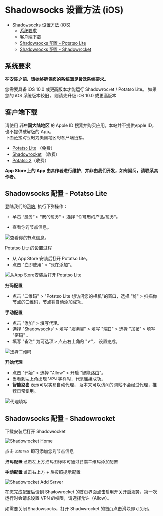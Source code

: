 # Shadowsocks 设置方法 (iOS)
- [Shadowsocks 设置方法 (iOS)](#shadowsocks-设置方法-ios)
  - [系统要求](#系统要求)
  - [客户端下载](#客户端下载)
  - [Shadowsocks 配置 - Potatso Lite](#shadowsocks-配置---potatso-lite)
  - [Shadowsocks 配置 - Shadowrocket](#shadowsocks-配置---shadowrocket)

## 系统要求
**在安装之前，请始终确保您的系统满足最低系统要求。**

您需要具备 iOS 10.0  或更高版本才能运行 Shadowrocket / Potatso Lite。 如果您的 iOS 系统版本较旧， 则请先升级 iOS 10.0 或更高版本

## 客户端下载

请使用 **非中国大陆地区** 的 Apple ID 搜索并购买应用，本站并不提供Apple ID，也不提供破解版的 App。   
下面链接对应的为美国地区的客户端链接。 

* [Potatso Lite](https://itunes.apple.com/us/app/potatso-lite/id1239860606?mt=8) （免费）
* [Shadowrocket](https://itunes.apple.com/us/app/shadowrocket/id932747118?mt=8) （收费）
* [Potatso 2](https://itunes.apple.com/us/app/potatso-2/id1162704202?mt=8)（收费）

**App Store 上的 App 由其作者进行维护，并非由我们开发，如有疑问，请联系其作者。**

## Shadowsocks 配置 - Potatso Lite

登陆我们的[网站](https://order.shadowsocks.at), 执行下列操作：

* 单击 “服务” > "我的服务" > 选择 "你可用的产品/服务"。

* 查看你的节点信息。

![查看你的节点信息。](../../assets/images/int-portal-productdetail.png)

Potatso Lite 的设置过程：

* 从 App Store 安装后打开 Potatso Lite。
* 点击 "立即使用" > "现在添加"。

![从App Store安装后打开 Potatso Lite](../../assets/images/ios-step1.png)


**扫码配置**

* 点击 "二维码" > "Potatso Lite 想访问您的相机"的窗口，选择 "好" > 扫描你节点的二维码，节点将自动添加成功。

**手动配置**

* 点击 "添加" > 填写代理。
* 选择 "Shadowsocks“ > 填写 "服务器" > 填写 "端口" > 选择 "加密" > 填写 "密码" 。
* 填写 "备注" 为可选项 > 点击右上角的 "✔"， 设置完成。

![选择二维码](../../assets/images/ios-step2.png)



**开始代理**

* 点击 "开始" > 选择 "Allow" > 开启 "智能路由"。
* 当看到左上角出现 VPN 字样时，代表连接成功。
* **智能路由** 表示可以实现自动代理， 及本来可以访问的网站不会经过代理，推荐日常使用。

![代理填写](../../assets/images/ios-step3.png)


## Shadowsocks 配置 - Shadowrocket

下载安装后打开 Shadowrocket

![Shadowrocket Home](../../assets/images/ios-rocket-01.png)

点击 `添加节点` 即可添加您的节点信息

**扫码配置**
点击左上方扫码图标即可通过扫描二维码添加配置

**手动配置**
点击右上方 + 后按照提示配置

![Shadowrocket Add Server](../../assets/images/ios-rocket-02.png)

在您完成配置后请到 Shadowrocket 的首页界面点击启用开关开启服务，第一次运行时会请求设置 VPN 的权限，请选择允许（Allow）。

如需要关闭 Shadowsocks，打开 Shadowrocket 的首页点击滑块即可关闭。
